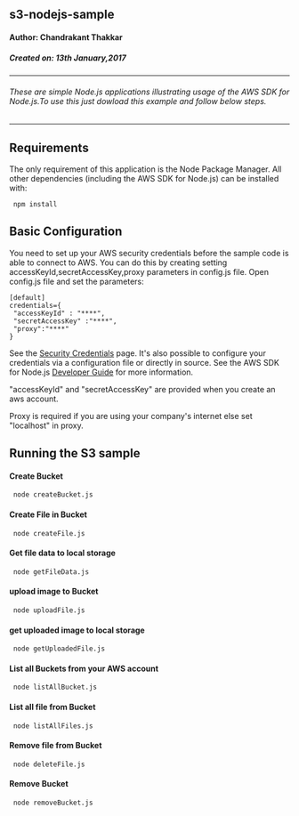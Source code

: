 ## s3-nodejs-sample
#### Author: Chandrakant Thakkar
##### Created on: 13th January,2017

---
###### These are simple Node.js applications illustrating usage of the AWS SDK for Node.js.To use this just dowload this example and follow below steps.
---

## Requirements

The only requirement of this application is the Node Package Manager. All other
dependencies (including the AWS SDK for Node.js) can be installed with:

     npm install

## Basic Configuration

You need to set up your AWS security credentials before the sample code is able
to connect to AWS. You can do this by creating setting accessKeyId,secretAccessKey,proxy parameters in config.js file.
Open config.js file and set the parameters:

    [default]
    credentials={
     "accessKeyId" : "****",
     "secretAccessKey" :"****",
     "proxy":"****"
    }

See the [Security Credentials](http://aws.amazon.com/security-credentials) page.
It's also possible to configure your credentials via a configuration file or
directly in source. See the AWS SDK for Node.js [Developer Guide](http://docs.aws.amazon.com/AWSJavaScriptSDK/guide/node-configuring.html)
for more information.

"accessKeyId" and "secretAccessKey" are provided when you create an aws account.

Proxy is required if you are using your company's internet else set "localhost" in proxy.

## Running the S3 sample

#### Create Bucket

     node createBucket.js

#### Create File in Bucket

     node createFile.js

#### Get file data to local storage

     node getFileData.js

#### upload image to Bucket

     node uploadFile.js

#### get uploaded image to local storage

     node getUploadedFile.js    

#### List all Buckets from your AWS account

     node listAllBucket.js

#### List all file from Bucket

     node listAllFiles.js

#### Remove file from Bucket

     node deleteFile.js

#### Remove Bucket

     node removeBucket.js
